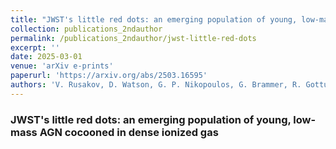 ```yaml
---
title: "JWST's little red dots: an emerging population of young, low-mass AGN cocooned in dense ionized gas"
collection: publications_2ndauthor
permalink: /publications_2ndauthor/jwst-little-red-dots
excerpt: ''
date: 2025-03-01
venue: 'arXiv e-prints'
paperurl: 'https://arxiv.org/abs/2503.16595'
authors: 'V. Rusakov, D. Watson, G. P. Nikopoulos, G. Brammer, R. Gottumukkala, **T. Harvey**, K. E. Heintz, R. D. Nielsen +8 co-authors'
---
```


<h3>JWST's little red dots: an emerging population of young, low-mass AGN cocooned in dense ionized gas</h3>
